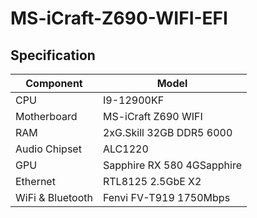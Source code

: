 # MS-iCraft-Z690-WIFI-EFI
## Specification

| **Component**    | **Model**                                 |
| ---------------- | ----------------------------------------- |
| CPU              | I9-12900KF                                |
| Motherboard      | MS-iCraft Z690 WIFI                       |
| RAM              | 2xG.Skill 32GB DDR5 6000                  |
| Audio Chipset    | ALC1220                                   |
| GPU              | Sapphire RX 580 4GSapphire                |
| Ethernet         | RTL8125  2.5GbE X2                        |
| WiFi & Bluetooth | Fenvi FV-T919 1750Mbps                    |